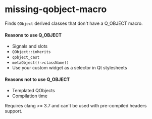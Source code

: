 # missing-qobject-macro

Finds `QObject` derived classes that don't have a Q_OBJECT macro.

#### Reasons to use Q_OBJECT
- Signals and slots
- `QObject::inherits`
- `qobject_cast`
- `metaObject()->className()`
- Use your custom widget as a selector in Qt stylesheets

#### Reasons not to use Q_OBJECT
- Templated QObjects
- Compilation time

Requires clang >= 3.7 and can't be used with pre-compiled headers support.
